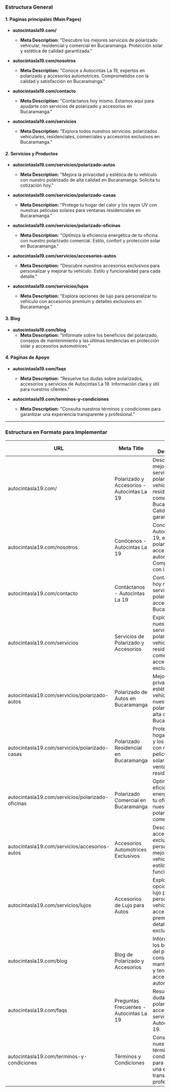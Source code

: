 ### **Estructura General**

#### **1. Páginas principales (Main Pages)**

- **autocintasla19.com/**
    
    - **Meta Description:** "Descubre los mejores servicios de polarizado vehicular, residencial y comercial en Bucaramanga. Protección solar y estética de calidad garantizada."
- **autocintasla19.com/nosotros**
    
    - **Meta Description:** "Conoce a Autocintas La 19, expertos en polarizado y accesorios automotrices. Comprometidos con la calidad y satisfacción en Bucaramanga."
- **autocintasla19.com/contacto**
    
    - **Meta Description:** "Contáctanos hoy mismo. Estamos aquí para ayudarte con servicios de polarizado y accesorios en Bucaramanga."
- **autocintasla19.com/servicios**
    
    - **Meta Description:** "Explora todos nuestros servicios: polarizados vehiculares, residenciales, comerciales y accesorios exclusivos en Bucaramanga."

#### **2. Servicios y Productos**

- **autocintasla19.com/servicios/polarizado-autos**
    
    - **Meta Description:** "Mejora la privacidad y estética de tu vehículo con nuestro polarizado de alta calidad en Bucaramanga. Solicita tu cotización hoy."
- **autocintasla19.com/servicios/polarizado-casas**
    
    - **Meta Description:** "Protege tu hogar del calor y los rayos UV con nuestras películas solares para ventanas residenciales en Bucaramanga."
- **autocintasla19.com/servicios/polarizado-oficinas**
    
    - **Meta Description:** "Optimiza la eficiencia energética de tu oficina con nuestro polarizado comercial. Estilo, confort y protección solar en Bucaramanga."
- **autocintasla19.com/servicios/accesorios-autos**
    
    - **Meta Description:** "Descubre nuestros accesorios exclusivos para personalizar y mejorar tu vehículo. Estilo y funcionalidad para cada detalle."
- **autocintasla19.com/servicios/lujos**
    
    - **Meta Description:** "Explora opciones de lujo para personalizar tu vehículo con accesorios premium y detalles exclusivos en Bucaramanga."

#### **3. Blog**

- **autocintasla19.com/blog**
    - **Meta Description:** "Infórmate sobre los beneficios del polarizado, consejos de mantenimiento y las últimas tendencias en protección solar y accesorios automotrices."

#### **4. Páginas de Apoyo**

- **autocintasla19.com/faqs**
    
    - **Meta Description:** "Resuelve tus dudas sobre polarizados, accesorios y servicios de Autocintas La 19. Información clara y útil para nuestros clientes."
- **autocintasla19.com/terminos-y-condiciones**
    
    - **Meta Description:** "Consulta nuestros términos y condiciones para garantizar una experiencia transparente y profesional."

---

### **Estructura en Formato para Implementar**

|**URL**|**Meta Title**|**Meta Description**|
|---|---|---|
|autocintasla19.com/|Polarizado y Accesorios - Autocintas La 19|Descubre los mejores servicios de polarizado vehicular, residencial y comercial en Bucaramanga. Calidad garantizada.|
|autocintasla19.com/nosotros|Conócenos - Autocintas La 19|Conoce a Autocintas La 19, expertos en polarizado y accesorios automotrices. Comprometidos con la calidad.|
|autocintasla19.com/contacto|Contáctanos - Autocintas La 19|Contáctanos hoy mismo para servicios de polarizado y accesorios en Bucaramanga.|
|autocintasla19.com/servicios|Servicios de Polarizado y Accesorios|Explora todos nuestros servicios: polarizados vehiculares, residenciales, comerciales y accesorios exclusivos.|
|autocintasla19.com/servicios/polarizado-autos|Polarizado de Autos en Bucaramanga|Mejora la privacidad y estética de tu vehículo con nuestro polarizado de alta calidad en Bucaramanga.|
|autocintasla19.com/servicios/polarizado-casas|Polarizado Residencial en Bucaramanga|Protege tu hogar del calor y los rayos UV con nuestras películas solares para ventanas residenciales.|
|autocintasla19.com/servicios/polarizado-oficinas|Polarizado Comercial en Bucaramanga|Optimiza la eficiencia energética de tu oficina con nuestro polarizado comercial.|
|autocintasla19.com/servicios/accesorios-autos|Accesorios Automotrices Exclusivos|Descubre accesorios exclusivos para personalizar y mejorar tu vehículo con estilo y funcionalidad.|
|autocintasla19.com/servicios/lujos|Accesorios de Lujo para Autos|Explora opciones de lujo para personalizar tu vehículo con accesorios premium y detalles exclusivos.|
|autocintasla19.com/blog|Blog de Polarizado y Accesorios|Infórmate sobre los beneficios del polarizado, consejos de mantenimiento y tendencias en accesorios automotrices.|
|autocintasla19.com/faqs|Preguntas Frecuentes - Autocintas La 19|Resuelve tus dudas sobre polarizados, accesorios y servicios de Autocintas La 19.|
|autocintasla19.com/terminos-y-condiciones|Términos y Condiciones|Consulta nuestros términos y condiciones para garantizar una experiencia transparente y profesional.|